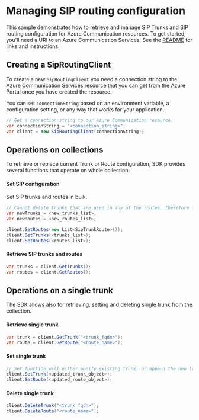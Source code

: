﻿# Managing SIP routing configuration

This sample demonstrates how to retrieve and manage SIP Trunks and SIP routing configuration for Azure Communication resources.
To get started, you'll need a URI to an Azure Communication Services. See the [README](https://github.com/Azure/azure-sdk-for-net/blob/master/sdk/communication/Azure.Communication.PhoneNumbers/README.md) for links and instructions.

## Creating a SipRoutingClient

To create a new `SipRoutingClient` you need a connection string to the Azure Communication Services resource that you can get from the Azure Portal once you have created the resource.

You can set `connectionString` based on an environment variable, a configuration setting, or any way that works for your application.

```C# Snippet:CreateSipRoutingClient
// Get a connection string to our Azure Communication resource.
var connectionString = "<connection_string>";
var client = new SipRoutingClient(connectionString);
```

## Operations on collections
To retrieve or replace current Trunk or Route configuration, SDK provides several functions that operate on whole collection.

#### Set SIP configuration
Set SIP trunks and routes in bulk.

```C# Snippet: Replace SIP trunks and routes
// Cannot delete trunks that are used in any of the routes, therefore first set the routes as empty list, and then update routes.
var newTrunks = <new_trunks_list>;
var newRoutes = <new_routes_list>;

client.SetRoutes(new List<SipTrunkRoute>());
client.SetTrunks(<trunks_list>);
client.SetRoutes(<routes_list>);
```

#### Retrieve SIP trunks and routes
```C# Snippet:Retrieve SIP trunks and routes
var trunks = client.GetTrunks();
var routes = client.GetRoutes();
```

## Operations on a single trunk
The SDK allows also for retrieving, setting and deleting single trunk from the collection.

#### Retrieve single trunk
```C# Snippet:Retrieve one trunk
var trunk = client.GetTrunk("<trunk_fqdn>");
var route = client.GetRoute("<route_name>");
```

#### Set single trunk
```C# Snippet:Set one trunk
// Set function will either modify existing trunk, or append the new trunk to the collection.
client.SetTrunk(<updated_trunk_object>);
client.SetRoute(<updated_route_object>);
```

#### Delete single trunk
```C# Snippet:Delete one trunk
client.DeleteTrunk("<trunk_fqdn>");
client.DeleteRoute("<route_name>");
```
